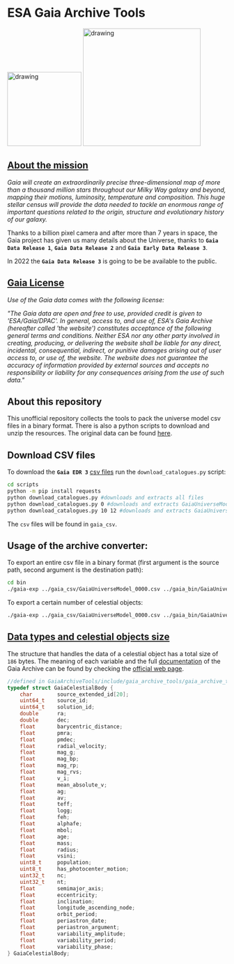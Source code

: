 # ESA Gaia Archive Tools
<p float="left">
  <img src="https://www.cosmos.esa.int/documents/29201/0/Gaia_logo.png/62960d22-cdd9-02a2-c9d0-1bda19ab67cf?t=1607347628590" alt="drawing" width="170"/>
  <img src="https://www.gaudenzi.it/wp-content/uploads/2017/12/42_digital_logo_dark_blue_sign_A.png" alt="drawing" width="270"/> 
</p>

## [About the mission](https://www.esa.int/Science-exploration/Space_Science/Gaia)

*Gaia will create an extraordinarily precise three-dimensional map of more than a thousand million stars throughout our Milky Way galaxy and beyond, mapping their motions, luminosity, temperature and composition. This huge stellar census will provide the data needed to tackle an enormous range of important questions related to the origin, structure and evolutionary history of our galaxy.*

Thanks to a billion pixel camera and after more than 7 years in space, the Gaia project has given us many details about the Universe, thanks to **`Gaia Data Release 1`**, **`Gaia Data Release 2`** and **`Gaia Early Data Release 3`**. 

In 2022 the **`Gaia Data Release 3`** is going to be be available to the public.

## [Gaia License](https://www.cosmos.esa.int/web/gaia-users/license)

*Use of the Gaia data comes with the following license:*

*"The Gaia data are open and free to use, provided credit is given to 'ESA/Gaia/DPAC'. In general, access to, and use of, ESA's Gaia Archive (hereafter called 'the website') constitutes acceptance of the following general terms and conditions. Neither ESA nor any other party involved in creating, producing, or delivering the website shall be liable for any direct, incidental, consequential, indirect, or punitive damages arising out of user access to, or use of, the website. The website does not guarantee the accuracy of information provided by external sources and accepts no responsibility or liability for any consequences arising from the use of such data."*

## About this repository

This unofficial repository collects the tools to pack the universe model csv files in a binary format. There is also a python scripts to download and unzip the resources. The original data can be found [here](http://cdn.gea.esac.esa.int/).

## Download CSV files
To download the **`Gaia EDR 3`** [csv files](http://cdn.gea.esac.esa.int/Gaia/gedr3/simulation/gaia_universe_model/) run the `download_catalogues.py` script:
```bash
cd scripts
python -m pip install requests
python download_catalogues.py #downloads and extracts all files
python download_catalogues.py 0 #downloads and extracts GaiaUniverseModel_0000.csv.gz
python download_catalogues.py 10 12 #downloads and extracts GaiaUniverseModel_0010.csv.gz, GaiaUniverseModel_0011.csv.gz, GaiaUniverseModel_0012.csv.gz
```
The `csv` files will be found in `gaia_csv`.

## Usage of the archive converter:
To export an entire csv file in a binary format (first argument is the source path, second argument is the destination path):
```bash
cd bin
./gaia-exp ../gaia_csv/GaiaUniverseModel_0000.csv ../gaia_bin/GaiaUniverseModel_0000.bin
```
To export a certain number of celestial objects:
```bash
./gaia-exp ../gaia_csv/GaiaUniverseModel_0000.csv ../gaia_bin/GaiaUniverseModel_0000.bin 10 #export celestial objects from row 1 to 10
```

## [Data types and celestial objects size](https://gaia.aip.de/metadata/gaiaedr3/gaia_universe_model/)
The structure that handles the data of a celestial object has a total size of `186` bytes. The meaning of each variable and the full [documentation](https://www.cosmos.esa.int/web/gaia-users/archive/gedr3-documentation) of the Gaia Archive can be found by checking the [official web page](https://www.cosmos.esa.int/web/gaia/home).
```c
//defined in GaiaArchiveTools/include/gaia_archive_tools/gaia_archive_tools.h
typedef struct GaiaCelestialBody { 
    char        source_extended_id[20];
    uint64_t    source_id;
    uint64_t    solution_id;
    double      ra;
    double      dec;
    float       barycentric_distance;
    float       pmra;
    float       pmdec;
    float       radial_velocity;
    float       mag_g;
    float       mag_bp;
    float       mag_rp;
    float       mag_rvs;
    float       v_i;
    float       mean_absolute_v;
    float       ag;
    float       av;
    float       teff;
    float       logg;
    float       feh;
    float       alphafe;
    float       mbol;
    float       age;
    float       mass;
    float       radius;
    float       vsini;
    uint8_t     population;
    uint8_t     has_photocenter_motion;
    uint32_t    nc;
    uint32_t    nt;
    float       semimajor_axis;
    float       eccentricity;
    float       inclination;
    float       longitude_ascending_node;
    float       orbit_period;
    float       periastron_date;
    float       periastron_argument;
    float       variability_amplitude;
    float       variability_period;
    float       variability_phase;
} GaiaCelestialBody;
```